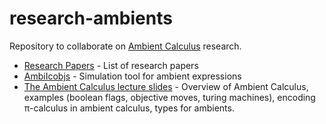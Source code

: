 # research-ambients

Repository to collaborate on [Ambient Calculus](https://en.wikipedia.org/wiki/Ambient_calculus) research.

- [Research Papers](https://github.com/ambientsprotocol/research-ambients/blob/master/ambient-calculus-papers.md) - List of research papers
- [AmbiIcobjs](https://www-sop.inria.fr/mimosa/ambicobjs/) - Simulation tool for ambient expressions
- [The Ambient Calculus lecture slides](http://fpl.cs.depaul.edu/jriely/547/extras/ncsm_iii_bertinoro.pdf) - Overview of Ambient Calculus, examples (boolean flags, objective moves, turing machines), encoding π-calculus in ambient calculus, types for ambients.
